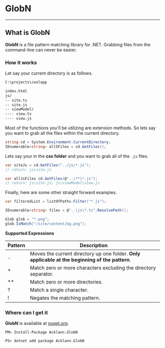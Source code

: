 # GlobN

---

## What is GlobN
**GlobN** is a file pattern matching library for .NET. Grabbing files from the command-line can never be easier.

### How it works
Let say your current directory is as follows.
```txt
C:\projects\coolapp

index.html
js/
-- site.ts
-- site.js
-- viewModel/
---- view.ts
---- view.js
```

Most of the functions you'll be utilizing are extension methods. So lets say you want to grab all the files within the current directory.

```csharp
string cd = System.Environment.CurrentDirectory;
IEnumerable<string> all5Files = cd.GetFiles();
```

Lets say your in the **css folder** and you want to grab all of the `.js` files.

```csharp
var siteJs = cd.GetFiles("../js/*.js");
// return: js\site.js

var allJsFiles cd.GetFiles(@"..\**\*.js");
// return: js\site.js; js\viewModel\view.js
```

Finally, here are some other straight forward examples. 
```csharp
var filteredList = listOfPaths.Filter("*.js");

IEnumerable<string> files = @"..\js\*.ts".ResolvePath();

Glob glob = "*.png";
glob.IsMatch("/site/content/bg.png");
```

**Supported Expressions**

| Pattern | Description                                                                                      |
|---------|--------------------------------------------------------------------------------------------------|
| ..      | Moves the current directory up one folder. **Only applicable at the beginning of the pattern**.  |
| *       | Match zero or more characters excluding the directory separator.                                 |
| **      | Match zero or more directories.                                                                  |
| ?       | Match a single character.                                                                        |
| !       | Negates the matching pattern.                                                                    |

### Where can I get it
**GlobN** is available at [nuget.org](https://www.nuget.org/packages/Acklann.GlobN).

`PM> Install-Package Acklann.GlobN`

`PS> dotnet add package Acklann.GlobN`

